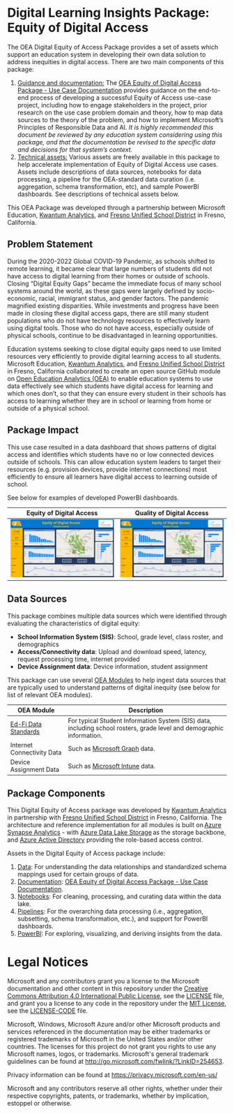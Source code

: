 # Digital Learning Insights Package: Equity of Digital Access
The OEA Digital Equity of Access Package provides a set of assets which support an education system in developing their own data solution to address inequities in digital access. There are two main components of this package:

1. <ins>Guidance and documentation:</ins> The [OEA Equity of Digital Access Package - Use Case Documentation](https://github.com/cviddenKwantum/oea-digital-learning-insights/blob/69dc247874cdec4aeac389a54d38d99d112e9a92/Digital_Equity_of_Access/docs/OEA%20Digital%20Learning%20Package%20-%20Access%20Use%20Case.pdf) provides guidance on the end-to-end process of developing a successful Equity of Access use-case project, including how to engage stakeholders in the project, prior research on the use case problem domain and theory, how to map data sources to the theory of the problem, and how to implement Microsoft’s Principles of Responsible Data and AI. <em> It is highly recommended this document be reviewed by any education system considering using this package, and that the documentation be revised to the specific data and decisions for that system’s context. </em>
2. <ins>Technical assets:</ins> Various assets are freely available in this package to help accelerate implementation of Equity of Digital Access use cases. Assets include descriptions of data sources, notebooks for data processing, a pipeline for the OEA-standard data curation (i.e. aggregation, schema transformation, etc), and sample PowerBI dashboards. See descriptions of technical assets below.

This OEA Package was developed through a partnership between Microsoft Education, [Kwantum Analytics](https://www.kwantumanalytics.com/), and [Fresno Unified School District](https://www.fresnounified.org/) in Fresno, California.

## Problem Statement

During the 2020-2022 Global COVID-19 Pandemic, as schools shifted to remote learning, it became clear that large numbers of students did not have access to digital learning from their homes or outside of schools. Closing “Digital Equity Gaps” became the immediate focus of many school systems around the world, as these gaps were largely defined by socio-economic, racial, immigrant status, and gender factors. The pandemic magnified existing disparities. While investments and progress have been made in closing these digital access gaps, there are still many student populations who do not have technology resources to effectively learn using digital tools. Those who do not have access, especially outside of physical schools, continue to be disadvantaged in learning opportunities. 

Education systems seeking to close digital equity gaps need to use limited resources very efficiently to provide digital learning access to all students. Microsoft Education, [Kwantum Analytics](https://www.kwantumanalytics.com/), and [Fresno Unified School District](https://www.fresnounified.org/) in Fresno, California collaborated to create an open source GitHub module on [Open Education Analytics (OEA)](https://openeducationanalytics.org/) to enable education systems to use data effectively see which students have digital access for learning and which ones don’t, so that they can ensure every student in their schools has access to learning whether they are in school or learning from home or outside of a physical school. 

## Package Impact

This use case resulted in a data dashboard that shows patterns of digital access and identifies which students have no or low connected devices outside of schools. This can allow education system leaders to target their resources (e.g. provision devices, provide internet connections) most efficiently to ensure all learners have digital access to learning outside of school. 

See below for examples of developed PowerBI dashboards.

Equity of Digital Access  | Quality of Digital Access
:-------------------------:|:-------------------------:
![](https://github.com/cviddenKwantum/oea-digital-learning-insights/blob/89ddaae04a02ffea53c68bee4b5a72ad86271c87/Digital_Equity_of_Access/docs/images/pbi1nosignal.png) |  ![](https://github.com/cviddenKwantum/oea-digital-learning-insights/blob/89ddaae04a02ffea53c68bee4b5a72ad86271c87/Digital_Equity_of_Access/docs/images/pbi1nosignal.png)

## Data Sources

This package combines multiple data sources which were identified through evaluating the characteristics of digital equity: 
* <strong>School Information System (SIS)</strong>: School, grade level, class roster, and demographics
* <strong>Access/Connectivity data</strong>: Upload and download speed, latency, request processing time, internet provided
* <strong>Device Assignment data</strong>: Device information, student assignment

This package can use several [OEA Modules](https://github.com/microsoft/OpenEduAnalytics/tree/main/modules) to help ingest data sources that are typically used to understand patterns of digital inequity (see below for list of relevant OEA modules).  

| OEA Module | Description |
| --- | --- |
| [Ed-Fi Data Standards](https://github.com/microsoft/OpenEduAnalytics/tree/main/modules/Education_Data_Standards/Ed-Fi) | For typical Student Information System (SIS) data, including school rosters, grade level and demographic information. |
| Internet Connectivity Data | Such as [Microsoft Graph](https://github.com/microsoft/OpenEduAnalytics/tree/main/modules/Microsoft_Data/Microsoft_Graph) data. |
| Device Assignment Data | Such as [Microsoft Intune](https://github.com/microsoft/OpenEduAnalytics/tree/main/modules/Microsoft_Data/Intune) data. |

## Package Components

This Digital Equity of Access package was developed by [Kwantum Analytics](https://www.kwantumanalytics.com/) in partnership with [Fresno Unified School District](https://www.fresnounified.org/) in Fresno, California. The architecture and reference implementation for all modules is built on [Azure Synapse Analytics](https://azure.microsoft.com/en-us/services/synapse-analytics/) - with [Azure Data Lake Storage](https://docs.microsoft.com/en-us/azure/storage/blobs/data-lake-storage-introduction) as the storage backbone, and [Azure Active Directory](https://azure.microsoft.com/en-us/services/active-directory/) providing the role-based access control.

Assets in the Digital Equity of Access package include:

1. [Data](https://github.com/cviddenKwantum/oea-digital-learning-insights/tree/main/Digital_Equity_of_Access/data): For understanding the data relationships and standardized schema mappings used for certain groups of data.
2. [Documentation](https://github.com/cviddenKwantum/oea-digital-learning-insights/tree/main/Digital_Equity_of_Access/docs): [OEA Equity of Digital Access Package - Use Case Documentation](https://github.com/cviddenKwantum/oea-digital-learning-insights/blob/69dc247874cdec4aeac389a54d38d99d112e9a92/Digital_Equity_of_Access/docs/OEA%20Digital%20Learning%20Package%20-%20Access%20Use%20Case.pdf). 
3. [Notebooks](https://github.com/cviddenKwantum/oea-digital-learning-insights/tree/main/Digital_Equity_of_Access/notebooks): For cleaning, processing, and curating data within the data lake.
4. [Pipelines](https://github.com/cviddenKwantum/oea-digital-learning-insights/tree/main/Digital_Equity_of_Access/pipelines): For the overarching data processing (i.e., aggregation, subsetting, schema transformation, etc.), and support for PowerBI dashboards.
5. [PowerBI](https://github.com/cviddenKwantum/oea-digital-learning-insights/tree/main/Digital_Equity_of_Access/powerbi): For exploring, visualizing, and deriving insights from the data.

# Legal Notices
Microsoft and any contributors grant you a license to the Microsoft documentation and other content in this repository under the [Creative Commons Attribution 4.0 International Public License](https://creativecommons.org/licenses/by/4.0/legalcode), see the [LICENSE](https://github.com/microsoft/OpenEduAnalytics/blob/main/LICENSE) file, and grant you a license to any code in the repository under the [MIT License](https://opensource.org/licenses/MIT), see the [LICENSE-CODE](https://github.com/microsoft/OpenEduAnalytics/blob/main/LICENSE-CODE) file.

Microsoft, Windows, Microsoft Azure and/or other Microsoft products and services referenced in the documentation may be either trademarks or registered trademarks of Microsoft in the United States and/or other countries. The licenses for this project do not grant you rights to use any Microsoft names, logos, or trademarks. Microsoft's general trademark guidelines can be found at http://go.microsoft.com/fwlink/?LinkID=254653.

Privacy information can be found at https://privacy.microsoft.com/en-us/

Microsoft and any contributors reserve all other rights, whether under their respective copyrights, patents, or trademarks, whether by implication, estoppel or otherwise.
